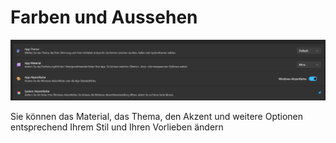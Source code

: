# Farben und Aussehen

![image](/LiftDataManager/Docs/HelpImages/image101.png) 

Sie können das Material, das Thema, den Akzent und weitere Optionen entsprechend Ihrem Stil und Ihren Vorlieben ändern
